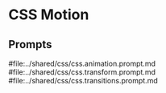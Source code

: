 # CSS Motion

## Prompts

#file:../shared/css/css.animation.prompt.md
#file:../shared/css/css.transform.prompt.md
#file:../shared/css/css.transitions.prompt.md

